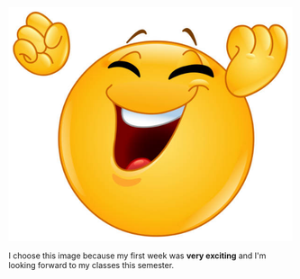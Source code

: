
![Excited](excited.jpeg)


I choose this image because my first week was **very exciting** and I'm looking forward to my classes this semester.

